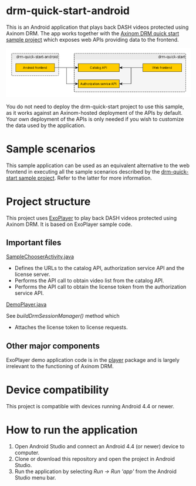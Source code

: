 # drm-quick-start-android

This is an Android application that plays back DASH videos protected using Axinom DRM. The app works together with the [Axinom DRM quick start sample project](https://github.com/Axinom/drm-quick-start) which exposes web APIs providing data to the frontend.

![](Images/Relation%20to%20drm-quick-start.png)

You do not need to deploy the drm-quick-start project to use this sample, as it works against an Axinom-hosted deployment of the APIs by default. Your own deployment of the APIs is only needed if you wish to customize the data used by the application.

# Sample scenarios

This sample appliсation can be used as an equivalent alternative to the web frontend in executing all the sample scenarios described by the [drm-quick-start sample project](https://github.com/Axinom/drm-quick-start). Refer to the latter for more information.

# Project structure

This project uses [ExoPlayer](https://github.com/google/ExoPlayer) to play back DASH videos protected using Axinom DRM. It is based on ExoPlayer sample code.

## Important files

[SampleChooserActivity.java](app/src/main/java/com/axinom/drm/quickstart/activity/SampleChooserActivity.java)

* Defines the URLs to the catalog API, authorization service API and the license server.
* Performs the API call to obtain video list from the catalog API.
* Performs the API call to obtain the license token from the authorization service API.

[DemoPlayer.java](app/src/main/java/com/axinom/drm/quickstart/player/DemoPlayer.java)

See *buildDrmSessionManager()* method which
* Attaches the license token to license requests.

## Other major components

ExoPlayer demo application code is in the [player](app/src/main/java/com/axinom/drm/quickstart/player) package and is largely irrelevant to the functioning of Axinom DRM.

# Device compatibility

This project is compatible with devices running Android 4.4 or newer.

# How to run the application

1. Open Android Studio and connect an Android 4.4 (or newer) device to computer. 
2. Clone or download this repository and open the project in Android Studio.
3. Run the application by selecting *Run -> Run 'app'* from the Android Studio menu bar.
